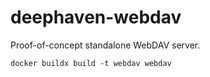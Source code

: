 # deephaven-webdav

Proof-of-concept standalone WebDAV server.

```shell
docker buildx build -t webdav webdav
```
